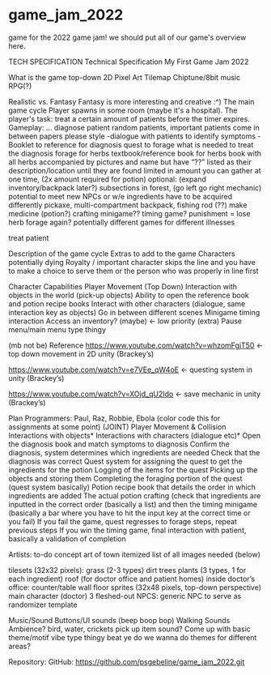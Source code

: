 # game_jam_2022
game for the 2022 game jam! we should put all of our game's overview here.

TECH SPECIFICATION
Technical Specification
My First Game Jam 2022

What is the game
top-down 2D Pixel Art Tilemap
Chiptune/8bit music
RPG(?)	

Realistic vs. Fantasy
Fantasy is more interesting and creative :^)
The main game cycle
Player spawns in some room (maybe it's a hospital). 
The player's task: treat a certain amount of patients before the timer expires.
Gameplay: …
diagnose patient
random patients, important patients come in between
papers please style
-dialogue with patients to identify symptoms
	-Booklet to reference for diagnosis
quest to forage what is needed to treat the diagnosis
forage for herbs
textbook/reference book for herbs
book with all herbs accompanied by pictures and name but have “??” listed as their description/location until they are found
limited in amount you can gather at one time, (2x amount required for potion) 
optional: (expand inventory/backpack later?)
subsections in forest, (go left go right mechanic)
potential to meet new NPCs or w/e
ingredients have to be acquired differently
pickaxe, multi-compartment backpack, fishing rod (??)
make medicine (potion?) 
crafting minigame??
timing game? punishment = lose herb forage again?
potentially different games for different illnesses


treat patient 


Description of the game cycle
Extras to add to the game
Characters potentially dying
Royalty / important character skips the line and you have to make a choice to serve them or the person who was properly in line first


Character Capabilities
Player Movement (Top Down)
Interaction with objects in the world (pick-up objects)
Ability to open the reference book and potion recipe books
Interact with other characters (dialogue, same interaction key as objects)
Go in between different scenes
Minigame timing interaction
Access an inventory? (maybe) ← low priority (extra)
Pause menu/main menu type thingy

(mb not be) Reference
https://www.youtube.com/watch?v=whzomFgjT50 ← top down movement in 2D unity (Brackey’s)

https://www.youtube.com/watch?v=e7VEe_qW4oE ← questing system in unity (Brackey’s)

https://www.youtube.com/watch?v=XOjd_qU2Ido ← save mechanic in unity (Brackey’s)


Plan
Programmers: 
Paul, Raz, Robbie, Ebola (color code this for assignments at some point) (JOINT)
Player Movement & Collision
Interactions with objects*
Interactions with characters (dialogue etc)*
Open the diagnosis book and match symptoms to diagnosis
Confirm the diagnosis, system determines which ingredients are needed 
Check that the diagnosis was correct
Quest system for assigning the quest to get the ingredients for the potion
Logging of the items for the quest
Picking up the objects and storing them
Completing the foraging portion of the quest (quest system basically)
Potion recipe book that details the order in which ingredients are added
The actual potion crafting (check that ingredients are inputted in the correct order (basically a list) and then the timing minigame (basically a bar where you have to hit the input key at the correct time or you fail)
If you fail the game, quest regresses to forage steps, repeat previous steps
If you win the timing game, final interaction with patient, basically a validation of completion


Artists:
to-do
concept art of town
itemized list of all images needed (below)

tilesets (32x32 pixels):
grass (2-3 types)
dirt
trees
plants (3 types, 1 for each ingredient)
roof (for doctor office and patient homes)
inside doctor’s office:
counter/table
wall
floor
sprites (32x48 pixels, top-down perspective)
main character (doctor)
3 fleshed-out NPCS:
generic NPC to serve as randomizer template


Music/Sound
Buttons/UI sounds (beep boop bop)
Walking Sounds
Ambience?
bird, water, crickets
pick up item sound?
Come up with basic theme/motif vibe type thingy beat ye
do we wanna do themes for different areas?


Repository:
GitHub: https://github.com/psgebeline/game_jam_2022.git



